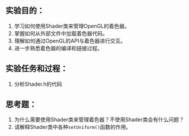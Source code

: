 ## 实验目的：
1. 学习如何使用Shader类来管理OpenGL的着色器。  
2. 掌握如何从外部文件中加载着色器代码。  
3. 理解如何通过OpenGL的API与着色器进行交互。  
4. 进一步熟悉着色器的编译和链接过程。  

## 实验任务和过程：
1. 分析Shader.h的代码


## 思考题：
1. 为什么需要使用Shader类来管理着色器？不使用Shader类会有什么问题？
2. 请解释Shader类中各种`setUniform()`函数的作用。
